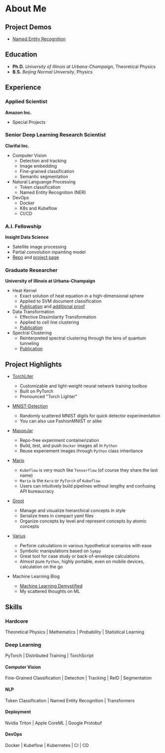 # About Me

## Project Demos
* [Named Entity Recognition](named_entity_recognition_demo.md)

## Education

* __Ph.D.__ _University of Illinois at Urbana-Champaign_, Theoretical Physics
* __B.S.__  _Beijing Normal University_, Physics

## Experience

### Applied Scientist

__Amazon Inc.__
* Special Projects

### Senior Deep Learning Research Scientist
__Clarifai Inc.__
* Computer Vision
  * Detection and tracking
  * Image embedding
  * Fine-grained classification
  * Semantic segmentation
* Natural Languange Processing
  * Token classification
  * Named Entity Recognition (NER)
* DevOps
  * Docker
  * K8s and Kubeflow
  * CI/CD


### A.I. Fellowship
__Insight Data Science__
* Satellite image processing
* Partial convolution inpainting model
* [Repo](https://github.com/ChenchaoZhao/NeuralCamouflage) and [project page](https://chenchaozhao.github.io/NeuralCamouflage/)

### Graduate Researcher
__University of Illinois at Urbana-Champaign__
* Heat Kernel
  * Exact solution of heat equation in a high-dimensional sphere
  * Applied to SVM document classification
  * [Publication](https://www.frontiersin.org/articles/10.3389/fams.2018.00001/full) and [additional proof](https://chenchao-zhao.gitbook.io/machine-learning-demystified/blogs/n-sphere-counterpart-of-gaussian-kernel)
* Data Transformation
  * Effective Dissimilarity Transformation
  * Applied to cell line clustering
  * [Publication](https://journals.aps.org/pre/abstract/10.1103/PhysRevE.95.042307)
* Spectral Clustering
  * Reinterpreted spectral clustering through the lens of quantum tunneling
  * [Publication](https://journals.aps.org/pre/abstract/10.1103/PhysRevE.98.022301)


## Project Highlights

* [TorchLiter](https://github.com/ChenchaoZhao/TorchLiter)
  * Customizable and light-weight neural network training toolbox
  * Built on PyTorch
  * Pronounced "Torch Lighter"
* [MNIST-Detection](https://github.com/ChenchaoZhao/mnist-detection)
  * Randomly scattered MNIST digits for quick detector experimentation
  * You can also use FashionMNIST or alike 
* [MasonJar](https://github.com/Clarifai/MasonJar)
  * Repo-free experiment containerization
  * Build, test, and push `Docker` images all in `Python`
  * Reuse experiement images through `Python` class inheritance
* [Mario](https://github.com/Clarifai/Mario)
  * `Kubeflow` is very much like `Tensorflow` (of course they share the last name)
  * `Mario` is the `Kera` or `PyTorch` of `Kubeflow`
  * Users can intuitively build pipelines without lengthy and confusing API bureaucracy

* [Groot](https://github.com/ChenchaoZhao/groot)
  * Manage and visualize hierarchical concepts in style
  * Serialize trees in compact yaml files
  * Organize concepts by level and represent concepts by atomic concepts
* [Varius](https://github.com/ChenchaoZhao/varius)
  * Perform calculations in various hypothetical scenarios with ease
  * Symbolic manipulations based on `Sympy`
  * Great tool for case study or back-of-envelope calculations
  * Almost pure `Python`, highly portable, even on mobile devices, calculation on the go
* Machine Learning Blog 
  * [Machine Learning Demystified](https://chenchao-zhao.gitbook.io/machine-learning-demystified/)
  * My scattered thoughts on ML

## Skills
### Hardcore
Theoretical Physics | Mathematics | Probability | Statistical Learning

### Deep Learning
PyTorch | Distributed Training | TorchScript
#### Computer Vision
Fine-Grained Classification | Detection | Tracking | ReID | Segmentation
#### NLP
Token Classification | Named Entity Recognition | Transformers
#### Deployment
Nvidia Triton | Apple CoreML | Google Protobuf
#### DevOps
Docker | Kubeflow | Kubernetes | CI | CD

<!--
**ChenchaoZhao/ChenchaoZhao** is a ✨ _special_ ✨ repository because its `README.md` (this file) appears on your GitHub profile.

Here are some ideas to get you started:

- 🔭 I’m currently working on ...
- 🌱 I’m currently learning ...
- 👯 I’m looking to collaborate on ...
- 🤔 I’m looking for help with ...
- 💬 Ask me about ...
- 📫 How to reach me: ...
- 😄 Pronouns: ...
- ⚡ Fun fact: ...
-->
